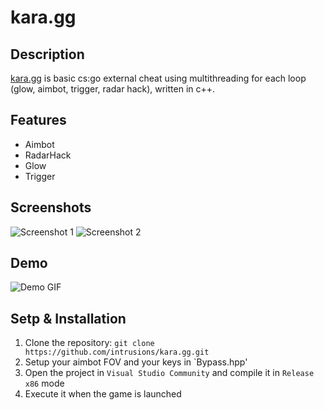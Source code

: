 # kara.gg

## Description
[kara.gg](https://github.com/intrusions/kara.gg) is basic cs:go external cheat using multithreading for each loop (glow, aimbot, trigger, radar hack), written in c++.

## Features
- Aimbot
- RadarHack
- Glow
- Trigger

## Screenshots
![Screenshot 1](https://github.com/intrusions/kara.gg/assets/65361679/dd12cc58-9546-4a33-9c37-716b7cd7b583)
![Screenshot 2](https://github.com/intrusions/kara.gg/assets/65361679/88aa56b5-b03e-4641-80c4-a11430d23ccc)

## Demo
![Demo GIF](./aim_fov_50.gif)

## Setp & Installation
1. Clone the repository: `git clone https://github.com/intrusions/kara.gg.git`
2. Setup your aimbot FOV and your keys in `Bypass.hpp'
3. Open the project in `Visual Studio Community` and compile it in `Release x86` mode
4. Execute it when the game is launched
